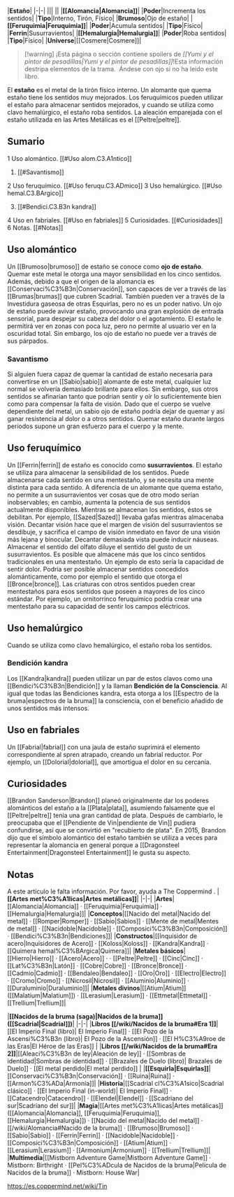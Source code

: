 

|**Estaño**|
|-|-|
|||
||
|**[[Alomancia\|Alomancia]]**|
|**Poder**|Incrementa los sentidos|
|**Tipo**|Interno, Tirón, Físico|
|**Brumoso**|Ojo de estaño|
|**[[Feruquimia\|Feruquimia]]**|
|**Poder**|Acumula sentidos|
|**Tipo**|Físico|
|**Ferrin**|Susurravientos|
|**[[Hemalurgia\|Hemalurgia]]**|
|**Poder**|Roba sentidos|
|**Tipo**|Físico|
|**Universe**|[[Cosmere\|Cosmere]]|

> [!warning] ¡Esta página o sección contiene spoilers de *[[Yumi y el pintor de pesadillas\|Yumi y el pintor de pesadillas]]*!Esta información destripa elementos de la trama.  Ándese con ojo si no ha leido este libro.

El **estaño** es el metal de la tirón físico interno. Un alomante que quema estaño tiene los sentidos muy mejorados. Los feruquímicos pueden utilizar el estaño para almacenar sentidos mejorados, y cuando se utiliza como clavo hemalúrgico, el estaño roba sentidos.
La aleación emparejada con el estaño utilizada en las Artes Metálicas es el [[Peltre\|peltre]].

## Sumario

1 Uso alomántico. [[#Uso alom.C3.A1ntico]] 

1. [[#Savantismo]] 


2 Uso feruquímico. [[#Uso feruqu.C3.ADmico]] 
3 Uso hemalúrgico. [[#Uso hemal.C3.BArgico]] 

3. [[#Bendici.C3.B3n kandra]] 


4 Uso en fabriales. [[#Uso en fabriales]] 
5 Curiosidades. [[#Curiosidades]] 
6 Notas. [[#Notas]] 


## Uso alomántico
Un [[Brumoso\|brumoso]] de estaño se conoce como **ojo de estaño**. Quemar este metal le otorga una mayor sensibilidad en los cinco sentidos. Además, debido a que el origen de la alomancia es [[Conservaci%C3%B3n\|Conservación]], son capaces de ver a través de las [[Brumas\|brumas]] que cubren Scadrial. También pueden ver a través de la Investidura gaseosa de otras Esquirlas, pero no es un poder nativo.
Un ojo de estaño puede avivar estaño, provocando una gran explosión de entrada sensorial, para despejar su cabeza del dolor o el agotamiento.  El estaño le permitirá ver en zonas con poca luz, pero no permite al usuario ver en la oscuridad total. Sin embargo, los ojo de estaño no puede ver a través de sus párpados.

### Savantismo
Si alguien fuera capaz de quemar la cantidad de estaño necesaria para convertirse en un [[Sabio\|sabio]] alomante de este metal, cualquier luz normal se volvería demasiado brillante para ellos. Sin embargo, sus otros sentidos se afinarían tanto que podrían sentir y oír lo suficientemente bien como para compensar la falta de visión. Dado que el cuerpo se vuelve dependiente del metal, un sabio ojo de estaño podría dejar de quemar y así ganar resistencia al dolor o a otros sentidos. Quemar estaño durante largos periodos supone un gran esfuerzo para el cuerpo y la mente.

## Uso feruquímico
Un [[Ferrin\|ferrin]] de estaño es conocido como **susurravientos**. El estaño se utiliza para almacenar la sensibilidad de los sentidos. Puede almacenarse cada sentido en una mentestaño, y se necesita una mente distinta para cada sentido. A diferencia de un alomante que quema estaño, no permite a un susurravientos ver cosas que de otro modo serían inobservables; en cambio, aumenta la potencia de sus sentidos actualmente disponibles. Mientras se almacenan los sentidos, éstos se debilitan. Por ejemplo, [[Sazed\|Sazed]] llevaba gafas mientras almacenaba visión.
Decantar visión hace que el margen de visión del susurravientos se desdibuje, y sacrifica el campo de visión inmediato en favor de una visión más lejana y binocular. Decantar demasiada vista puede inducir náuseas. Almacenar el sentido del olfato diluye el sentido del gusto de un susurravientos.
Es posible que almacene más que los cinco sentidos tradicionales en una mentestaño. Un ejemplo de esto sería la capacidad de sentir dolor. Podría ser posible almacenar sentidos concedidos alománticamente, como por ejemplo el sentido que otorga el [[Bronce\|bronce]].
Las criaturas con otros sentidos pueden crear mentestaños para esos sentidos que poseen a mayores de los cinco estándar. Por ejemplo, un ornitorrinco feruquímico podría crear una mentestaño para su capacidad de sentir los campos eléctricos.

## Uso hemalúrgico
Cuando se utiliza como clavo hemalúrgico, el estaño roba los sentidos.

### Bendición kandra
Los [[Kandra\|kandra]] pueden utilizar un par de estos clavos como una [[Bendici%C3%B3n\|Bendición]] y la llaman **Bendición de la Consciencia**. Al igual que todas las Bendiciones kandra, esta otorga a los [[Espectro de la bruma\|espectros de la bruma]] la consciencia, con el beneficio añadido de unos sentidos más intensos.

## Uso en fabriales
Un [[Fabrial\|fabrial]] con una jaula de estaño suprimirá el elemento correspondiente al spren atrapado, creando un fabrial reductor. Por ejemplo, un [[Dolorial\|dolorial]], que amortigua el dolor en su cercanía.

## Curiosidades
[[Brandon Sanderson\|Brandon]] planeó originalmente dar los poderes alománticos del estaño a la [[Plata\|plata]], asumiendo falsamente que el [[Peltre\|peltre]] tenía una gran cantidad de plata. Después de cambiarlo, le preocupaba que el [[Pendiente de Vin\|pendiente de Vin]] pudiera confundirse, así que se convirtió en "recubierto de plata".
En 2015, Brandon dijo que el símbolo alomántico del estaño también se utiliza a veces para representar la alomancia en general porque a [[Dragonsteel Entertainment\|Dragonsteel Entertainment]] le gusta su aspecto.
## Notas

A este artículo le falta información. Por favor, ayuda a The Coppermind .
|**[[Artes met%C3%A1licas\|Artes metálicas]]**|
|-|-|
|**Artes**|[[Alomancia\|Alomancia]] · [[Feruquimia\|Feruquimia]] · [[Hemalurgia\|Hemalurgia]]|
|**Conceptos**|[[Nacido del metal\|Nacido del metal]] · [[Romper\|Romper]] · [[Sabio\|Sabios]] · [[Mente de metal\|Mentes de metal]] · [[Nacidoble\|Nacidoble]] · [[Composici%C3%B3n\|Composición]] · [[Bendici%C3%B3n\|Bendiciones]]|
|**Constructos**|[[Inquisidor de acero\|Inquisidores de Acero]] · [[Koloss\|Koloss]] · [[Kandra\|Kandra]] · [[Quimera hemal%C3%BArgica\|Quimera]]|
|**Metales básicos**|[[Hierro\|Hierro]] · [[Acero\|Acero]] ·  · [[Peltre\|Peltre]] · [[Cinc\|Cinc]] · [[Lat%C3%B3n\|Latón]] · [[Cobre\|Cobre]] · [[Bronce\|Bronce]] · [[Cadmio\|Cadmio]] · [[Bendaleo\|Bendaleo]] · [[Oro\|Oro]] · [[Electro\|Electro]] · [[Cromo\|Cromo]] · [[Nicrosil\|Nicrosil]] · [[Aluminio\|Aluminio]] · [[Duraluminio\|Duraluminio]]|
|**Metales divinos**|[[Atium\|Atium]] ([[Malatium\|Malatium]]) · [[Lerasium\|Lerasium]] · [[Ettmetal\|Ettmetal]] · [[Trellium\|Trellium]]|

|**[[Nacidos de la bruma (saga)\|Nacidos de la bruma]] ([[Scadrial\|Scadrial]])**|
|-|-|
|**Libros [[/wiki/Nacidos de la bruma#Era 1]]**|[[El Imperio Final (libro)\| El Imperio Final]] · [[El Pozo de la Ascensi%C3%B3n (libro)\| El Pozo de la Ascensión]] · [[El H%C3%A9roe de las Eras\|El Héroe de las Eras]] |
|**Libros [[/wiki/Nacidos de la bruma#Era 2]]**|[[Aleaci%C3%B3n de ley\|Aleación de ley]] · [[Sombras de identidad\|Sombras de identidad]] · [[Brazales de Duelo (libro)\| Brazales de Duelo]] · [[El metal perdido\|El metal perdido]]  |
|**[[Esquirla\|Esquirlas]]**|[[Conservaci%C3%B3n\|Conservación]] · [[Ruina\|Ruina]] · [[Armon%C3%ADa\|Armonía]]|
|**Historia**|[[Scadrial cl%C3%A1sico\|Scadrial clásico]] · [[El Imperio Final (in-world)\| El Imperio Final]] · [[Catacendro\|Catacendro]] · [[Elendel\|Elendel]] · [[Scadriano del sur\|Scadriano del sur]]|
|**Magia**|[[Artes met%C3%A1licas\|Artes metálicas]] ([[Alomancia\|Alomancia]], [[Feruquimia\|Feruquimia]], [[Hemalurgia\|Hemalurgia]]) · [[Nacido del metal\|Nacido del metal]] · [[/wiki/Alomancia#Nacido de la bruma]] · [[Brumoso\|Brumoso]] · [[Sabio\|Sabio]] · [[Ferrin\|Ferrin]] · [[Nacidoble\|Nacidoble]] · [[Composici%C3%B3n\|Composición]] · [[Atium\|Atium]] · [[Lerasium\|Lerasium]] · [[Armonium\|Armonium]] · [[Trellium\|Trellium]]|
|**Multimedia**|[[Mistborn Adventure Game\|Mistborn Adventure Game‎‎]] · Mistborn: Birthright · [[Pel%C3%ADcula de Nacidos de la bruma\|Película de Nacidos de la bruma]] · Mistborn: House War|



https://es.coppermind.net/wiki/Tin